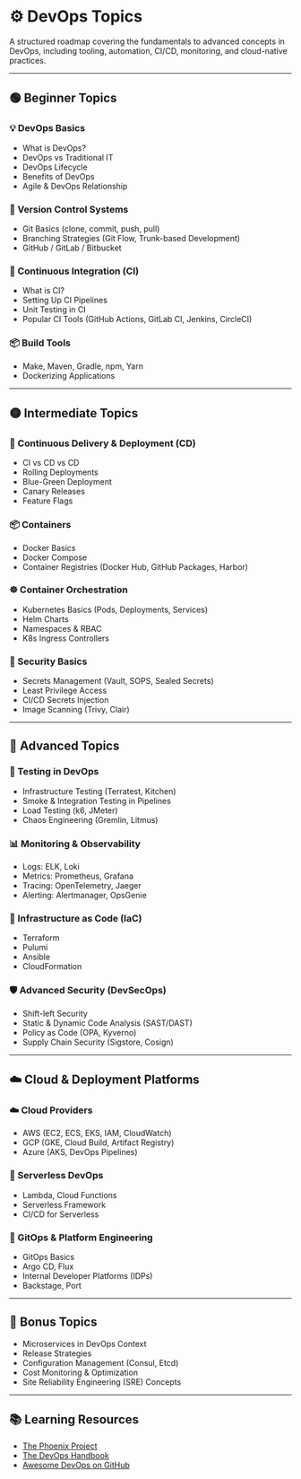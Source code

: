# ⚙️ DevOps Topics

A structured roadmap covering the fundamentals to advanced concepts in DevOps, including tooling, automation, CI/CD, monitoring, and cloud-native practices.

---

## 🟢 Beginner Topics

### 💡 DevOps Basics

- What is DevOps?
- DevOps vs Traditional IT
- DevOps Lifecycle
- Benefits of DevOps
- Agile & DevOps Relationship

### 🧰 Version Control Systems

- Git Basics (clone, commit, push, pull)
- Branching Strategies (Git Flow, Trunk-based Development)
- GitHub / GitLab / Bitbucket

### 🔄 Continuous Integration (CI)

- What is CI?
- Setting Up CI Pipelines
- Unit Testing in CI
- Popular CI Tools (GitHub Actions, GitLab CI, Jenkins, CircleCI)

### 📦 Build Tools

- Make, Maven, Gradle, npm, Yarn
- Dockerizing Applications

---

## 🟡 Intermediate Topics

### 🚀 Continuous Delivery & Deployment (CD)

- CI vs CD vs CD
- Rolling Deployments
- Blue-Green Deployment
- Canary Releases
- Feature Flags

### 📦 Containers

- Docker Basics
- Docker Compose
- Container Registries (Docker Hub, GitHub Packages, Harbor)

### ☸️ Container Orchestration

- Kubernetes Basics (Pods, Deployments, Services)
- Helm Charts
- Namespaces & RBAC
- K8s Ingress Controllers

### 🔐 Security Basics

- Secrets Management (Vault, SOPS, Sealed Secrets)
- Least Privilege Access
- CI/CD Secrets Injection
- Image Scanning (Trivy, Clair)

---

## 🔵 Advanced Topics

### 🧪 Testing in DevOps

- Infrastructure Testing (Terratest, Kitchen)
- Smoke & Integration Testing in Pipelines
- Load Testing (k6, JMeter)
- Chaos Engineering (Gremlin, Litmus)

### 📊 Monitoring & Observability

- Logs: ELK, Loki
- Metrics: Prometheus, Grafana
- Tracing: OpenTelemetry, Jaeger
- Alerting: Alertmanager, OpsGenie

### 🧩 Infrastructure as Code (IaC)

- Terraform
- Pulumi
- Ansible
- CloudFormation

### 🛡️ Advanced Security (DevSecOps)

- Shift-left Security
- Static & Dynamic Code Analysis (SAST/DAST)
- Policy as Code (OPA, Kyverno)
- Supply Chain Security (Sigstore, Cosign)

---

## ☁️ Cloud & Deployment Platforms

### ☁️ Cloud Providers

- AWS (EC2, ECS, EKS, IAM, CloudWatch)
- GCP (GKE, Cloud Build, Artifact Registry)
- Azure (AKS, DevOps Pipelines)

### 🚀 Serverless DevOps

- Lambda, Cloud Functions
- Serverless Framework
- CI/CD for Serverless

### 🔁 GitOps & Platform Engineering

- GitOps Basics
- Argo CD, Flux
- Internal Developer Platforms (IDPs)
- Backstage, Port

---

## 🧠 Bonus Topics

- Microservices in DevOps Context
- Release Strategies
- Configuration Management (Consul, Etcd)
- Cost Monitoring & Optimization
- Site Reliability Engineering (SRE) Concepts

---

## 📚 Learning Resources

- [The Phoenix Project](https://itrevolution.com/products/the-phoenix-project)
- [The DevOps Handbook](https://itrevolution.com/products/the-devops-handbook)
- [Awesome DevOps on GitHub](https://github.com/ligurio/awesome-devops)
